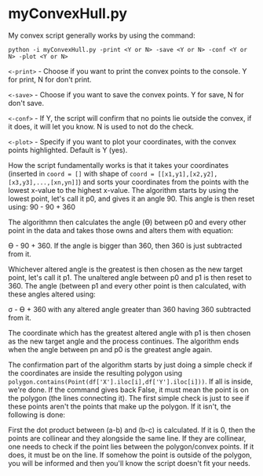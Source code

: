 # myConvexHull.py

My convex script generally works by using the command:

```
python -i myConvexHull.py -print <Y or N> -save <Y or N> -conf <Y or N> -plot <Y or N>
```

```<-print>``` - Choose if you want to print the convex points to the console. Y for print, N for don't print.

```<-save>``` - Choose if you want to save the convex points. Y for save, N for don't save.

```<-conf>``` - If Y, the script will confirm that no points lie outside the convex, if it does, it will let you know. N is used to not do the check.

```<-plot>``` - Specify if you want to plot your coordinates, with the convex points highlighted. Default is Y (yes).

How the script fundamentally works is that it takes your coordinates (inserted in ```coord = []``` with shape of ```coord = [[x1,y1],[x2,y2],[x3,y3],...,[xn,yn]]```) and sorts your coordinates from the points with the lowest x-value to the highest x-value. The algorithm starts by using the lowest point, let's call it p0, and gives it an angle 90. This angle is then reset using:
90 - 90 + 360

The algorithmn then calculates the angle (ϴ) between p0 and every other point in the data and takes those owns and alters them with equation:

ϴ - 90 + 360.
If the angle is bigger than 360, then 360 is just subtracted from it.

Whichever altered angle is the greatest is then chosen as the new target point, let's call it p1. The unaltered angle between p0 and p1 is then reset to 360. The angle (between p1 and every other point is then calculated, with these angles altered using:

σ - ϴ + 360
with any altered angle greater than 360 having 360 subtracted from it.

The coordinate which has the greatest altered angle with p1 is then chosen as the new target angle and the process continues. The algorithm ends when the angle between pn and p0 is the greatest angle again.

The confirmation part of the algorithm starts by just doing a simple check if the coordinates are inside the resulting polygon using ```polygon.contains(Point(df['X'].iloc[i],df['Y'].iloc[i]))```. If all is inside, we're done. If the command gives back False, it must mean the point is on the polygon (the lines connecting it). The first simple check is just to see if these points aren't the points that make up the polygon. If it isn't, the following is done:

First the dot product between (a-b) and (b-c) is calculated. If it is 0, then the points are collinear and they alongside the same line. If they are collinear, one needs to check if the point lies between the polygon/convex points. If it does, it must be on the line. If somehow the point is outside of the polygon, you will be informed and then you'll know the script doesn't fit your needs.
